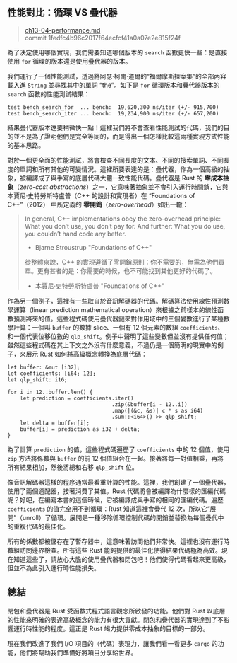 ## 性能對比：循環 VS 疊代器

> [ch13-04-performance.md](https://github.com/rust-lang/book/blob/master/src/ch13-04-performance.md)
> <br>
> commit 1fedfc4b96c2017f64ecfcf41a0a07e2e815f24f

為了決定使用哪個實現，我們需要知道哪個版本的 `search` 函數更快一些：是直接使用 `for` 循環的版本還是使用疊代器的版本。

我們運行了一個性能測試，透過將阿瑟·柯南·道爾的“福爾摩斯探案集”的全部內容載入進 `String` 並尋找其中的單詞 “the”。如下是 `for` 循環版本和疊代器版本的 `search` 函數的性能測試結果：

```text
test bench_search_for  ... bench:  19,620,300 ns/iter (+/- 915,700)
test bench_search_iter ... bench:  19,234,900 ns/iter (+/- 657,200)
```

結果疊代器版本還要稍微快一點！這裡我們將不會查看性能測試的代碼，我們的目的並不是為了證明他們是完全等同的，而是得出一個怎樣比較這兩種實現方式性能的基本思路。

對於一個更全面的性能測試，將會檢查不同長度的文本、不同的搜索單詞、不同長度的單詞和所有其他的可變情況。這裡所要表達的是：疊代器，作為一個高級的抽象，被編譯成了與手寫的底層代碼大體一致性能代碼。疊代器是 Rust 的 **零成本抽象**（*zero-cost abstractions*）之一，它意味著抽象並不會引入運行時開銷，它與本賈尼·史特勞斯特盧普（C++ 的設計和實現者）在 “Foundations of C++”（2012） 中所定義的 **零開銷**（*zero-overhead*）如出一轍：

> In general, C++ implementations obey the zero-overhead principle: What you don’t use, you don’t pay for. And further: What you do use, you couldn’t hand code any better.
>
> - Bjarne Stroustrup "Foundations of C++"
>
> 從整體來說，C++ 的實現遵循了零開銷原則：你不需要的，無需為他們買單。更有甚者的是：你需要的時候，也不可能找到其他更好的代碼了。
>
> - 本賈尼·史特勞斯特盧普 "Foundations of C++"

作為另一個例子，這裡有一些取自於音訊解碼器的代碼。解碼算法使用線性預測數學運算（linear prediction mathematical operation）來根據之前樣本的線性函數預測將來的值。這些程式碼使用疊代器鏈來對作用域中的三個變數進行了某種數學計算：一個叫 `buffer` 的數據 slice、一個有 12 個元素的數組 `coefficients`、和一個代表位移位數的 `qlp_shift`。例子中聲明了這些變數但並沒有提供任何值；雖然這些程式碼在其上下文之外沒有什麼意義，不過仍是一個簡明的現實中的例子，來展示 Rust 如何將高級概念轉換為底層代碼：

```rust,ignore
let buffer: &mut [i32];
let coefficients: [i64; 12];
let qlp_shift: i16;

for i in 12..buffer.len() {
    let prediction = coefficients.iter()
                                 .zip(&buffer[i - 12..i])
                                 .map(|(&c, &s)| c * s as i64)
                                 .sum::<i64>() >> qlp_shift;
    let delta = buffer[i];
    buffer[i] = prediction as i32 + delta;
}
```

為了計算 `prediction` 的值，這些程式碼遍歷了 `coefficients` 中的 12 個值，使用 `zip` 方法將係數與 `buffer` 的前 12 個值組合在一起。接著將每一對值相乘，再將所有結果相加，然後將總和右移 `qlp_shift` 位。

像音訊解碼器這樣的程序通常最看重計算的性能。這裡，我們創建了一個疊代器，使用了兩個適配器，接著消費了其值。Rust 代碼將會被編譯為什麼樣的匯編代碼呢？好吧，在編寫本書的這個時候，它被編譯成與手寫的相同的匯編代碼。遍歷 `coefficients` 的值完全用不到循環：Rust 知道這裡會疊代 12 次，所以它“展開”（unroll）了循環。展開是一種移除循環控制代碼的開銷並替換為每個疊代中的重複代碼的最佳化。

所有的係數都被儲存在了暫存器中，這意味著訪問他們非常快。這裡也沒有運行時數組訪問邊界檢查。所有這些 Rust 能夠提供的最佳化使得結果代碼極為高效。現在知道這些了，請放心大膽的使用疊代器和閉包吧！他們使得代碼看起來更高級，但並不為此引入運行時性能損失。

## 總結

閉包和疊代器是 Rust 受函數式程式語言觀念所啟發的功能。他們對 Rust 以底層的性能來明確的表達高級概念的能力有很大貢獻。閉包和疊代器的實現達到了不影響運行時性能的程度。這正是 Rust 竭力提供零成本抽象的目標的一部分。

現在我們改進了我們 I/O 項目的（代碼）表現力，讓我們看一看更多 `cargo` 的功能，他們將幫助我們準備好將項目分享給世界。

